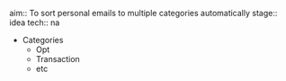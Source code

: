 aim:: To sort personal emails to multiple categories automatically
stage:: idea 
tech:: na

- Categories
	- Opt
	- Transaction
	- etc